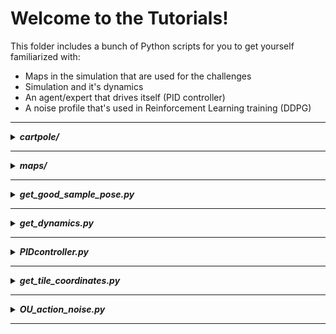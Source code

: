 # Welcome to the Tutorials! 
This folder includes a bunch of Python scripts for you to get yourself familiarized with:
- Maps in the simulation that are used for the challenges
- Simulation and it's dynamics
- An agent/expert that drives itself (PID controller)
- A noise profile that's used in Reinforcement Learning training (DDPG)

---
<details>
<summary><b><i>cartpole/</i></b></summary>

##TODO:explain cartpole (put a better model in cartpole/models)

</details>

---
<details>
<summary><b><i>maps/</i></b></summary>

By the time this code is published, these are all the available maps we have in Duckietown:
```python
cd challenge-aido_RL-IL
tree tutorials/maps
``` 
![show maps](images/maps.png)

Every map is stored in a `.yaml` file where each map is constructed tile-by-tile, as well as some objects such as; 
static & non-static Duckiebots, pedestrians, traffic lights, etc. Please see [this repository](https://github.com/duckietown/gym-duckietown#map-file-format) if you want to construct a
new map or want to get more information. In addition, check out this [great notebook](https://github.com/duckietown/duckietown-world/blob/daffy/notebooks/30-DuckietownWorld-maps.ipynb)
for a better and broader perspective on the maps available!

#### TODO: add "zigzag_dists" info image


</details>

---
<details>
<summary><b><i>get_good_sample_pose.py</i></b></summary>

This script outputs a 'good' starting position and angle for an agent, given a map. That means, agent starts at a point
that is close to the center of a lane and starts at an angle that is close to zero, which means agent is aligned with
the lane. Example usage:

```python
cd challenge-aido_RL-IL/tutorials
python get_good_sample_pose.py -m "zigzag_dists"
```
which returns the starting position of the car in `(x,y,z)` coordinates and the alignment with the lane in `degrees`
for the map `zigzag_dists`. e.g. Angle `0` means the car is perfectly aligned with the right-lane's center line. Angle `45` means the car needs to turn 45 degrees to be
aligned with the  right-lane's center line.

Keep it in mind that a map name has to be given as an argument(`-m` which stands for 'map')

</details>

---
<details>
<summary><b><i>get_dynamics.py</i></b></summary>

Let's get our hands dirty and play with the simulator/environment!
In other words, let's have a look at the dynamics of the simulator and try to get an answer to the
following questions:
- What's the full-speed of the our car/duckie-bot? 
- How many time-steps or seconds does it need to reach to full-speed? 
- Can we go backwards and what the max. speed we can reach while diriving to backwards?
- How many time-steps or seconds does it need to stop?

In order to answer some of the questions above, if not all, I performed a test where I manually control the car and
collect some data. 

Here's the processed version of the data collected from my test: ![get_dynamics_processed](images/get_dynamics_processed.png)
> Please see the raw data and the graph [here](https://docs.google.com/spreadsheets/d/1Z7T850Boy9YJm9lRytTkmAFld-AV8DBCbTb3Lo4PRIM/edit?usp=sharing) for more information.

#### Take-aways:

- The full-speed is: `0.6 m/s` 
- It takes `≈0.858 seconds` or `≈26 time-steps` to reach to full-speed from `0 m/s`
- It takes `≈0.858 seconds` or `≈26 time-steps` to reach to `0 m/s` from full-speed(`0.6 m/s`)

These details will become important when building/training algorithms!
<details>

---
<summary><i><b>***</b> Click to see the <b>spoiler</b> where this will be important! <b>***</b></i></summary>

---

When training a reinforcement learning algorithm (the one we use is called DDPG) we let the agent apply the same action
for a fixed number of times, because it takes some time to achieve speed! That fixed number will be called `frame_skip`
which you will encounter when creating the simulator instance [as in here](https://github.com/rizavelioglu/challenge-aido_RL-IL/blob/82f84a31ce46585b97498ed56ee6d794e8bd0038/duckietown_rl/env.py#L5)! 
</details>

##### Important Note:

As soon as the script is executed, the data is getting aggregated. And once
"ENTER" is hit from the keyboard, then the data is saved to a file: `get_dynamics_raw.csv`  
Here the data collection is done manually, but it can also be done automatically, obviously:
- Initialize an environment in `straight_road` map 
- Generate a good sampling position to start in the map using `get_good_sample_pose.py`
- Create a dummy agent that applies the max. action to go full speed for a specified time-steps
- Collect all the data, store, process, and gather info!

</details>

---
<details>
<summary><b><i>PIDcontroller.py</i></b></summary>

This script implements a PID controller[, see Wikipedia for more info,](https://en.wikipedia.org/wiki/PID_controller) for the car to drive and
navigate itself within an environment. Go check out the code cause every line of code is explained!

#### Take-aways:

- The action space is in 2-d. That means an action is a 2-dimensional vector which corresponds to the left & right wheel
velocities.
- The structure of running an agent in a simulation shown in a pseudocode-ish way:
```python
Initialize the environment                                // Line [9]
Reset the environment and store observation               // Line [23]
Render the environment                                    // Line [25]
for 0 to EPISODES:                                        // Line [29]
    for 0 to STEPS:                                       // Line [35]
        Calculate the action according to your algorithm  // Line [69-71]
        Apply the action and store information            // Line [73]
        render the environment                            // Line [75]
    reset the environment                                 // Line [88]
```

##### Note:
The reason why we store only last 10 angle errors [[Line 31]](https://github.com/rizavelioglu/challenge-aido_RL-IL/blob/82f84a31ce46585b97498ed56ee6d794e8bd0038/tutorials/PIDcontroller.py#L31) is based on this [paper](https://www.robotshop.com/community/forum/t/pid-tutorials-for-line-following/13164)
</details>

---
<details>
<summary><b><i>get_tile_coordinates.py</i></b></summary>

This script runs the PID agent to get each of the tile coordinates in some of the maps available in `maps/` folder.
For simplicity, only some of the maps' tile data is collected,not all. In addition, some maps are preffered amongst
others due to simplifications in the chosen maps such as; there's no obstacle or no other car in the chosen maps, which
make things easier for us.

#### Why do we need this script?
We will need the tile coordinates data for constructing the feature vector which will be given to Reinforcement Learning
algorithm (DDPG) as input. Therefore, it is essential to have the tile coordinates of the maps where we are building our
approach to self-driving car. You can see that these maps are inside the `duckietown_rl/maps` folder.        

</details>

---
<details>
<summary><b><i>OU_action_noise.py</i></b></summary>

<i>"In Reinforcement learning for discrete action spaces, exploration is done via probabilistically selecting a random action
(such as epsilon-greedy or Boltzmann exploration). For continuous action spaces, exploration is done via adding noise to
the action itself. In the DDPG paper, the authors use Ornstein-Uhlenbeck Process to add noise to the action output
(Uhlenbeck & Ornstein, 1930)"</i> [[Source]](https://towardsdatascience.com/deep-deterministic-policy-gradients-explained-2d94655a9b7b)

<i>"The Ornstein-Uhlenbeck Process generates noise that is correlated with the previous noise, as to prevent the noise from
canceling out or “freezing” the overall dynamics"</i> [[Source]](https://www.quora.com/Why-do-we-use-the-Ornstein-Uhlenbeck-Process-in-the-exploration-of-DDPG/answer/Edouard-Leurent?ch=10&share=4b79f94f&srid=udNQP)

We will see OU noise in detail when we train a Reinforcement Learning agent using DDPG algorithm in `duckietown_rl/`. The purpose of this
script is just to get the user familiarized with OU noise. What this script does is that it generates an OU noise profile
and visualizes it. 

Example usage #1: Scatter plot & save the plot: `--save-img = 1`
```python
python OU_action_noise.py --mu 0 --sigma 0.2 --timesteps 1000 --reset-after 500 --save-img 1
```
Example usage #2: Line chart: `--line = 1` & don't save the image(default):
```python
python OU_action_noise.py --mu 0 --sigma 0.5 --timesteps 500 --reset-after 0 --line 1
```

You can find 2 saved plots in `images/` folder.

#### Take-aways:

- OU noise generates a noise that is correlated with the previous noise, until you reset it.
- Since we only have 2 wheels, hence 2 wheel velocities, 2 noise profile is generated: one for left wheel, and another
one for right wheel.

</details>

---
